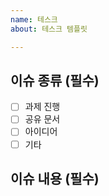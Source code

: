 ```yaml
---
name: 테스크
about: 테스크 템플릿

---
```


## 이슈 종류 (필수)

- [ ] 과제 진행
- [ ] 공유 문서
- [ ] 아이디어
- [ ] 기타

## 이슈 내용 (필수)

